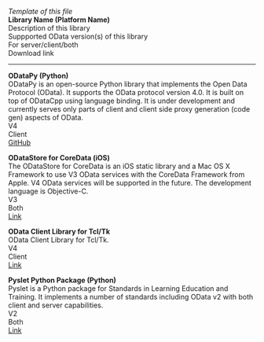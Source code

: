 *Template of this file*<br>
**Library Name (Platform Name)**<br>
Description of this library <br>
Suppported OData version(s) of this library <br>
For server/client/both <br>
Download link <br>

---------------------------------------------------------------------------------------------------------------

**ODataPy (Python)**<br>
ODataPy is an open-source Python library that implements the Open Data Protocol (OData). It supports the OData protocol version 4.0. It is built on top of ODataCpp using language binding. It is under development and currently serves only parts of client and client side proxy generation (code gen) aspects of OData.<br>
V4<br>
Client<br>
[GitHub](https://github.com/odata/odatapy-client)

**ODataStore for CoreData (iOS)**<br>
The ODataStore for CoreData is an iOS static library and a Mac OS X Framework to use V3 OData services with the CoreData Framework from Apple. V4 OData services will be supported in the future. The development language is Objective-C.<br>
V3<br>
Both<br>
[Link](http://www.hwigmbh.de/hwi/produkte/odatastore-for-coredata/)

**OData Client Library for Tcl/Tk**<br>
OData Client Library for Tcl/Tk.<br>
V4<br>
Client<br>
[Link](https://chiselapp.com/user/gwlester/repository/ODataTclOO)

**Pyslet Python Package (Python)**<br>
Pyslet is a Python package for Standards in Learning Education and Training. It implements a number of standards including OData v2 with both client and server capabilities.<br>
V2<br>
Both<br>
[Link](https://code.google.com/p/qtimigration/)
